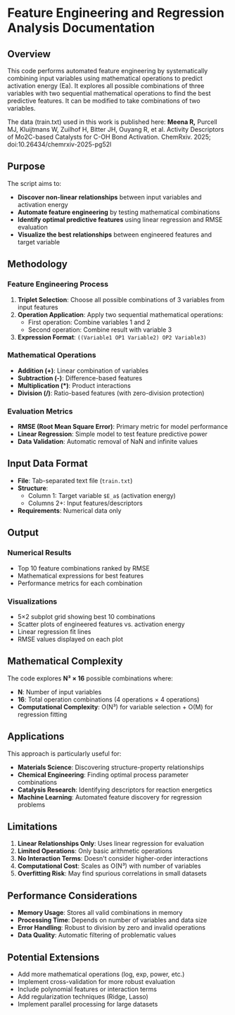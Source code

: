 # Feature Engineering and Regression Analysis Documentation

## Overview

This code performs automated feature engineering by systematically combining input variables using mathematical operations to predict activation energy (Ea). It explores all possible combinations of three variables with two sequential mathematical operations to find the best predictive features. It can be modified to take combinations of two variables.

The data (train.txt) used in this work is published here: **Meena R,** Purcell MJ, Kluijtmans W, Zuilhof H, Bitter JH, Ouyang R, et al. Activity Descriptors of Mo2C-based Catalysts for C-OH Bond Activation. ChemRxiv. 2025; doi:10.26434/chemrxiv-2025-pg52l

## Purpose

The script aims to:
- **Discover non-linear relationships** between input variables and activation energy
- **Automate feature engineering** by testing mathematical combinations
- **Identify optimal predictive features** using linear regression and RMSE evaluation
- **Visualize the best relationships** between engineered features and target variable

## Methodology

### Feature Engineering Process
1. **Triplet Selection**: Choose all possible combinations of 3 variables from input features
2. **Operation Application**: Apply two sequential mathematical operations:
   - First operation: Combine variables 1 and 2
   - Second operation: Combine result with variable 3
3. **Expression Format**: `((Variable1 OP1 Variable2) OP2 Variable3)`

### Mathematical Operations
- **Addition (+)**: Linear combination of variables
- **Subtraction (-)**: Difference-based features
- **Multiplication (*)**: Product interactions
- **Division (/)**: Ratio-based features (with zero-division protection)

### Evaluation Metrics
- **RMSE (Root Mean Square Error)**: Primary metric for model performance
- **Linear Regression**: Simple model to test feature predictive power
- **Data Validation**: Automatic removal of NaN and infinite values

## Input Data Format

- **File**: Tab-separated text file (`train.txt`)
- **Structure**: 
  - Column 1: Target variable `$E_a$` (activation energy)
  - Columns 2+: Input features/descriptors
- **Requirements**: Numerical data only

## Output

### Numerical Results
- Top 10 feature combinations ranked by RMSE
- Mathematical expressions for best features
- Performance metrics for each combination

### Visualizations
- 5×2 subplot grid showing best 10 combinations
- Scatter plots of engineered features vs. activation energy
- Linear regression fit lines
- RMSE values displayed on each plot

## Mathematical Complexity

The code explores **N³ × 16** possible combinations where:
- **N**: Number of input variables
- **16**: Total operation combinations (4 operations × 4 operations)
- **Computational Complexity**: O(N³) for variable selection + O(M) for regression fitting

## Applications

This approach is particularly useful for:
- **Materials Science**: Discovering structure-property relationships
- **Chemical Engineering**: Finding optimal process parameter combinations
- **Catalysis Research**: Identifying descriptors for reaction energetics
- **Machine Learning**: Automated feature discovery for regression problems

## Limitations

1. **Linear Relationships Only**: Uses linear regression for evaluation
2. **Limited Operations**: Only basic arithmetic operations
3. **No Interaction Terms**: Doesn't consider higher-order interactions
4. **Computational Cost**: Scales as O(N³) with number of variables
5. **Overfitting Risk**: May find spurious correlations in small datasets

## Performance Considerations

- **Memory Usage**: Stores all valid combinations in memory
- **Processing Time**: Depends on number of variables and data size
- **Error Handling**: Robust to division by zero and invalid operations
- **Data Quality**: Automatic filtering of problematic values

## Potential Extensions

- Add more mathematical operations (log, exp, power, etc.)
- Implement cross-validation for more robust evaluation
- Include polynomial features or interaction terms
- Add regularization techniques (Ridge, Lasso)
- Implement parallel processing for large datasets
